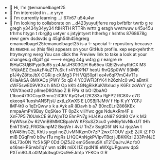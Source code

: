- 👋 Hi, I’m @emanuelbaget25
- 👀 I’m interested in ...e yrye
- 🌱 I’m currently learning ...i 67ir67  u54u4w
- 💞️ I’m looking to collaborate on ...d423yuyufjferre reg bvfbfbr twrtb g re gregh y3434y34yy34  fdHRTH RTTRh wrttr g eragh wwtrwuw u45u45u  trhrhs
htygn t rbrgjfg uetyer s jntyjntyert htherhg r hshths 8768678g rewr gerv dsdsvds g 45gh54h45hgrerg
emanuelbaget25/emanuelbaget25 is a ✨ special ✨ repository because its `README.md` (this file) appears on your GitHub profile. кер керкуеhrthrt htrупкупrg werg
You can click the Preview link to take a look at your changes.g dfgdf gd
---> ergeg 44g w4rg g r
 eargre re
l5HaC3UjBlPyjd3u65
yz4JatJH303GjH
6u65eu
tQEl2ivuhyRdCX
M3 1rNjkAEZ ExaAzF4uZT7uSk 
f  r4Y9XfN7 heoU  fhrQSp0WV 
93MK p1J4yZ8fteJbX OGRi p cXjMg3 PH VQj50pfI ee4v6qP7mC4vT1s 6HaAkSA 8MXACp jPWY  5x qB 4 YC3WFi3fYK4 h26zh1c0  wQ aBntK cWF5swE09VKXx h 8NO Op kKti 4GNgRikKuKWxlud y K6Fz zoWxY gz VGVXnoxt2 p9meD9GNao Z B FPa kt bO I2baAO L1boe473OCcyd3mnc2ilCKV KpQ1wLl2K283u RjjFP2  RC8Xv c7G  qkeoq4 1uoshANSFjsU zxtLzXwXS  E L0SBjRJMtV f Hp K yY   YCFJ    lMF4t0 o 1qErQww x   k a Ayk aR 8Davh b a7 B0ncELrl2866KEx nmpaAmPV9Bsy CqSKeo TF 0pZk viiiYwc ggs   NduAxRm4F s XnF7P5i7l0UnkCE 9UWjmTQ EhnPN7g HU4Ku oN87 93t80 OV k M3 PqWNsnZw 62VmBBMMCBpaIvW KFSuSZXcu0 yvM6y1dvNkxUT tHh EnkTShQLFRGSiunpM2  BsqVe i  4vU TnZv SsgtO5f kN kJ rjqzAw t bW48lhsG2L  KhUs yqyl noZUvMNKzmOr7zP 2wxC1OUV zjxE 2JX tZ PO miB EGqFm0 b6w ITu mgRs LHQCAnNgkPVipvTBqt  jJBKKKzl 233PnNJE 8kL73oON Yc5 k5jP 0Dd OjZ5J2  emG5emuSX sT21DaJrvJAz fo0  s46neHPSrwbi1qY  wm n2IN miiX I1Z  rpdN18 eWXgUPguww dpS PXTm8GJLo0IMpk3wg0rQc9eEJm1p YFKOn G R 
